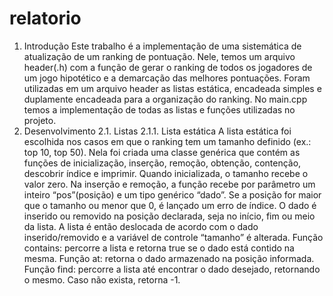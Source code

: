 # relatorio
1.	Introdução
Este trabalho é a implementação de uma sistemática de atualização de um ranking de pontuação. Nele, temos um arquivo header(.h) com a função de gerar o ranking de todos os jogadores de um jogo hipotético e a demarcação das melhores pontuações. Foram utilizadas em um arquivo header as listas estática, encadeada simples e duplamente encadeada para a organização do ranking. No main.cpp temos a implementação de todas as listas e funções utilizadas no projeto.
2.	Desenvolvimento
2.1.	  Listas
2.1.1.	Lista estática
A lista estática foi escolhida nos casos em que o ranking tem um tamanho definido (ex.: top 10, top 50). Nela foi criada uma classe genérica que contém as funções de inicialização, inserção, remoção, obtenção, contenção, descobrir índice e imprimir. Quando inicializada, o tamanho recebe o valor zero. Na inserção e remoção, a função recebe por parâmetro um inteiro “pos”(posição) e um tipo genérico “dado”. Se a posição for maior que o tamanho ou menor que 0, é lançado um erro de índice. O dado é inserido ou removido na posição declarada, seja no início, fim ou meio da lista. A lista é então deslocada de acordo com o dado inserido/removido e a variável de controle “tamanho” é alterada.
Função contains: percorre a lista e retorna true se o dado está contido na mesma.
Função at: retorna o dado armazenado na posição informada.
Função find: percorre a lista até encontrar o dado desejado, retornando o mesmo. Caso não exista, retorna -1.
